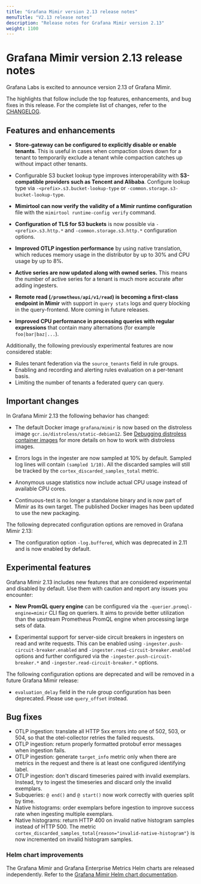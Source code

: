 ```yaml
---
title: "Grafana Mimir version 2.13 release notes"
menuTitle: "V2.13 release notes"
description: "Release notes for Grafana Mimir version 2.13"
weight: 1100
---
```


# Grafana Mimir version 2.13 release notes

<!-- vale Grafana.GoogleWill = NO -->
<!-- vale Grafana.Timeless = NO -->
<!-- Release notes are often future focused -->

Grafana Labs is excited to announce version 2.13 of Grafana Mimir.

The highlights that follow include the top features, enhancements, and bug fixes in this release.
For the complete list of changes, refer to the [CHANGELOG](https://github.com/grafana/mimir/blob/main/CHANGELOG.md).

## Features and enhancements

- **Store-gateway can be configured to explicitly disable or enable tenants**. This is useful in cases when compaction slows down for a tenant to temporarily exclude a tenant while compaction catches up without impact other tenants.

- Configurable S3 bucket lookup type improves interoperability with **S3-compatible providers such as Tencent and Alibaba**. Configure lookup type via `-<prefix>.s3.bucket-lookup-type` or `-common.storage.s3-bucket-lookup-type`.

- **Mimirtool can now verify the validity of a Mimir runtime configuration** file with the `mimirtool runtime-config verify` command.

- **Configuration of TLS for S3 buckets** is now possible via `-<prefix>.s3.http.*` and `-common.storage.s3.http.*` configuration options.

- **Improved OTLP ingestion performance** by using native translation, which reduces memory usage in the distributor by up to 30% and CPU usage by up to 8%.

- **Active series are now updated along with owned series.** This means the number of active series for a tenant is much more accurate after adding ingesters.

- **Remote read (`/prometheus/api/v1/read`) is becoming a first-class endpoint in Mimir** with support in `query stats` logs and query blocking in the query-frontend. More coming in future releases.

- **Improved CPU performance in processing queries with regular expressions** that contain many alternations (for example `foo|bar|baz|...`).

Additionally, the following previously experimental features are now considered stable:

- Rules tenant federation via the `source_tenants` field in rule groups.
- Enabling and recording and alerting rules evaluation on a per-tenant basis.
- Limiting the number of tenants a federated query can query.

## Important changes

In Grafana Mimir 2.13 the following behavior has changed:

- The default Docker image `grafana/mimir` is now based on the distroless image `gcr.io/distroless/static-debian12`.
  See [Debugging distroless container images](https://grafana.com/docs/mimir/next/manage/mimir-runbooks/#debugging-distroless-container-images-in-kubernetes) for more details on how to
  work with distroless images.

- Errors logs in the ingester are now sampled at 10% by default. Sampled log lines will contain `(sampled 1/10)`. All the discarded samples will still be tracked by the `cortex_discarded_samples_total` metric.

- Anonymous usage statistics now include actual CPU usage instead of available CPU cores.

- Continuous-test is no longer a standalone binary and is now part of Mimir as its own target. The published Docker images has been updated to use the new packaging.

The following deprecated configuration options are removed in Grafana Mimir 2.13:

- The configuration option `-log.buffered`, which was deprecated in 2.11 and is now enabled by default.

## Experimental features

Grafana Mimir 2.13 includes new features that are considered experimental and disabled by default.
Use them with caution and report any issues you encounter:

- **New PromQL query engine** can be configured via the `-querier.promql-engine=mimir` CLI flag on queriers.
  It aims to provide better utilization than the upstream Prometheus PromQL engine when processing large sets of data.


- Experimental support for server-side circuit breakers in ingesters on read and write requests. This can be enabled using `-ingester.push-circuit-breaker.enabled` and `-ingester.read-circuit-breaker.enabled` options and further configured via the `-ingester.push-circuit-breaker.*` and `-ingester.read-circuit-breaker.*` options.

The following configuration options are deprecated and will be removed in a future Grafana Mimir release:

- `evaluation_delay` field in the rule group configuration has been deprecated. Please use `query_offset` instead.

## Bug fixes

- OTLP ingestion: translate all HTTP 5xx errors into one of 502, 503, or 504, so that the otel-collector retries the failed requests.
- OTLP ingestion: return properly formatted protobuf error messages when ingestion fails.
- OTLP ingestion: generate `target_info` metric only when there are metrics in the request and there is at least one configured identifying label.
- OTLP ingestion: don't discard timeseries paired with invalid exemplars. Instead, try to ingest the timeseries and discard only the invalid exemplars.
- Subqueries: `@ end()` and `@ start()` now work correctly with queries split by time.
- Native histograms: order exemplars before ingestion to improve success rate when ingesting multiple exemplars.
- Native histograms: return HTTP 400 on invalid native histogram samples instead of HTTP 500. The metric `cortex_discarded_samples_total{reason="invalid-native-histogram"}` is now incremented on invalid histogram samples.

### Helm chart improvements

The Grafana Mimir and Grafana Enterprise Metrics Helm charts are released independently.
Refer to the [Grafana Mimir Helm chart documentation](/docs/helm-charts/mimir-distributed/latest/).
